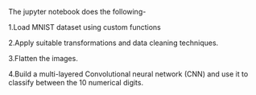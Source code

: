The jupyter notebook does the following-

1.Load MNIST dataset using custom functions

2.Apply suitable transformations and data cleaning techniques.

3.Flatten the images.

4.Build a multi-layered Convolutional neural network (CNN) and use it to classify between the 10 numerical digits.
